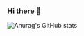 ### Hi there 👋

![Anurag's GitHub stats](https://github-readme-stats.vercel.app/api?username=Kevin-Jose-Sandoval&count_private=true&show_icons=true&theme=highcontrast)
